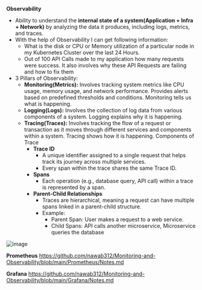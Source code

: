 **Observability** 
- Ability to understand the **internal state of a system(Application + Infra + Network)** by analyzing the data it produces, including logs, metrics, and traces. 
- With the help of Observability I can get following information:
  - What is the disk or CPU or Memory utilization of a particular node in my Kubernetes Cluster over the last 24 Hours. 
  - Out of 100 API Calls made to my application how many requests were success. It also involves why these API Requests are failing and how to fix them
- 3 Pillars of Observability:
  - **Monitoring(Metrics):** Involves tracking system metrics like CPU usage, memory usage, and network performance. Provides alerts based on predefined thresholds and conditions. Monitoring tells us what is happening.
  - **Logging(Logs):** Involves the collection of log data from various components of a system. Logging explains why it is happening.
  - **Tracing(Traces):** Involves tracking the flow of a request or transaction as it moves through different services and components within a system. Tracing shows how it is happening. Components of Trace
    - **Trace ID**
      - A unique identifier assigned to a single request that helps track its journey across multiple services.
      - Every span within the trace shares the same Trace ID.
    - **Spans**
      - Each operation (e.g., database query, API call) within a trace is represented by a span.
    - **Parent-Child Relationships**
      - Traces are hierarchical, meaning a request can have multiple spans linked in a parent-child structure.
      - Example:
        - Parent Span: User makes a request to a web service.
        - Child Spans: API calls another microservice, Microservice queries the database

![image](https://github.com/user-attachments/assets/43031f4a-ce6a-4bd6-bcd3-9b800ddcf9e2)

**Prometheus** https://github.com/nawab312/Monitoring-and-Observability/blob/main/Prometheus/Notes.md

**Grafana** https://github.com/nawab312/Monitoring-and-Observability/blob/main/Grafana/Notes.md



  
